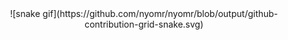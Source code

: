 <div id="header" align="center">
<!--   <h1> 
    Hello World! 👋
  </h1>
</div>
<div id="content" align="center">
  <a href="https://github.com/nyomr"><img src="https://github-readme-streak-stats.herokuapp.com?user=nyomr&theme=gotham" alt="GitHub Streak" /></a>
</div>
<div id="content-2" align="center">
  <a href="https://github.com/nyomr"><img width="495px" src="https://github-readme-stats.vercel.app/api/top-langs/?username=nyomr&layout=compact&theme=gotham" /></a> -->
  ![snake gif](https://github.com/nyomr/nyomr/blob/output/github-contribution-grid-snake.svg)
</div>



<!--
**nyomr/nyomr** is a ✨ _special_ ✨ repository because its `README.md` (this file) appears on your GitHub profile.

Here are some ideas to get you started:

- 🔭 I’m currently working on ...
- 🌱 I’m currently learning ...
- 👯 I’m looking to collaborate on ...
- 🤔 I’m looking for help with ...
- 💬 Ask me about ...
- 📫 How to reach me: ...
- 😄 Pronouns: ...
- ⚡ Fun fact: ...
-->
